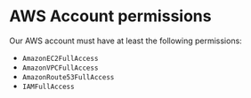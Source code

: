 # AWS Account permissions

Our AWS account must have at least the following permissions:
* `AmazonEC2FullAccess`
* `AmazonVPCFullAccess`
* `AmazonRoute53FullAccess`
* `IAMFullAccess`
